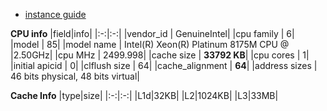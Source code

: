 + [instance guide](https://instaguide.io/info.html?type=m5.large#tab=lstopo)

**CPU info**
|field|info|
|:-:|:-:|
|vendor_id	| GenuineIntel|
|cpu family	| 6|
|model		| 85|
|model name	| Intel(R) Xeon(R) Platinum 8175M CPU @ |2.50GHz|
|cpu MHz		| 2499.998|
|cache size	| **33792 KB**|
|cpu cores	| 1|
|initial apicid	| 0|
|clflush size	| 64|
|cache_alignment	| **64**|
|address sizes	| 46 bits physical, 48 bits virtual|

**Cache Info**
|type|size|
|:-:|:-:|
|L1d|32KB|
|L2|1024KB|
|L3|33MB|